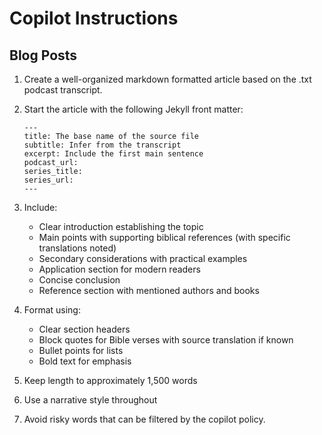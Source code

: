 # Copilot Instructions

## Blog Posts

1. Create a well-organized markdown formatted article based on the .txt podcast transcript.
2. Start the article with the following Jekyll front matter:

    ```
    ---
    title: The base name of the source file
    subtitle: Infer from the transcript
    excerpt: Include the first main sentence
    podcast_url:
    series_title:
    series_url:
    ---
    ```

3. Include:
   - Clear introduction establishing the topic
   - Main points with supporting biblical references (with specific translations noted)
   - Secondary considerations with practical examples
   - Application section for modern readers
   - Concise conclusion
   - Reference section with mentioned authors and books
4. Format using:
   - Clear section headers
   - Block quotes for Bible verses with source translation if known
   - Bullet points for lists
   - Bold text for emphasis
5. Keep length to approximately 1,500 words
6. Use a narrative style throughout
7. Avoid risky words that can be filtered by the copilot policy.


